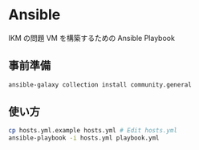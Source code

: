 # Ansible

IKM の問題 VM を構築するための Ansible Playbook

## 事前準備

```bash
ansible-galaxy collection install community.general
```

## 使い方

```bash
cp hosts.yml.example hosts.yml # Edit hosts.yml
ansible-playbook -i hosts.yml playbook.yml
```
